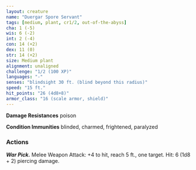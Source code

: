 ```yaml
---
layout: creature
name: "Duergar Spore Servant"
tags: [medium, plant, cr1/2, out-of-the-abyss]
cha: 1 (-5)
wis: 6 (-2)
int: 2 (-4)
con: 14 (+2)
dex: 11 (0)
str: 14 (+2)
size: Medium plant
alignment: unaligned
challenge: "1/2 (100 XP)"
languages: "-"
senses: "blindsight 30 ft. (blind beyond this radius)"
speed: "15 ft."
hit_points: "26 (4d8+8)"
armor_class: "16 (scale armor, shield)"
---
```


**Damage Resistances** poison

**Condition Immunities** blinded, charmed, frightened, paralyzed

### Actions

***War Pick.*** Melee Weapon Attack: +4 to hit, reach 5 ft., one target. Hit: 6 (1d8 + 2) piercing damage.